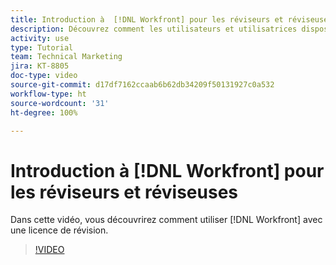 ```yaml
---
title: Introduction à  [!DNL Workfront] pour les réviseurs et réviseuses
description: Découvrez comment les utilisateurs et utilisatrices disposant d’une licence de révision peuvent utiliser  [!DNL  Workfront].
activity: use
type: Tutorial
team: Technical Marketing
jira: KT-8805
doc-type: video
source-git-commit: d17df7162ccaab6b62db34209f50131927c0a532
workflow-type: ht
source-wordcount: '31'
ht-degree: 100%

---
```


# Introduction à [!DNL Workfront] pour les réviseurs et réviseuses

Dans cette vidéo, vous découvrirez comment utiliser [!DNL  Workfront] avec une licence de révision.

>[!VIDEO](https://video.tv.adobe.com/v/3438688/?quality=12&learn=on&enablevpops&captions=fre_fr)
